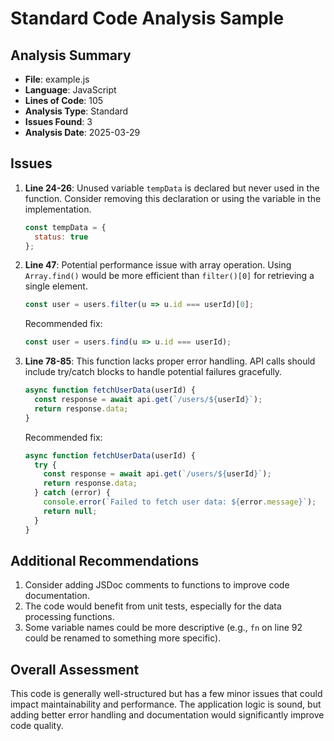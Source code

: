 # Standard Code Analysis Sample

## Analysis Summary
- **File**: example.js
- **Language**: JavaScript
- **Lines of Code**: 105
- **Analysis Type**: Standard
- **Issues Found**: 3
- **Analysis Date**: 2025-03-29

## Issues

1. **Line 24-26**: Unused variable `tempData` is declared but never used in the function. Consider removing this declaration or using the variable in the implementation.
   ```javascript
   const tempData = {
     status: true
   };
   ```

2. **Line 47**: Potential performance issue with array operation. Using `Array.find()` would be more efficient than `filter()[0]` for retrieving a single element.
   ```javascript
   const user = users.filter(u => u.id === userId)[0];
   ```
   
   Recommended fix:
   ```javascript
   const user = users.find(u => u.id === userId);
   ```

3. **Line 78-85**: This function lacks proper error handling. API calls should include try/catch blocks to handle potential failures gracefully.
   ```javascript
   async function fetchUserData(userId) {
     const response = await api.get(`/users/${userId}`);
     return response.data;
   }
   ```
   
   Recommended fix:
   ```javascript
   async function fetchUserData(userId) {
     try {
       const response = await api.get(`/users/${userId}`);
       return response.data;
     } catch (error) {
       console.error(`Failed to fetch user data: ${error.message}`);
       return null;
     }
   }
   ```

## Additional Recommendations

1. Consider adding JSDoc comments to functions to improve code documentation.
2. The code would benefit from unit tests, especially for the data processing functions.
3. Some variable names could be more descriptive (e.g., `fn` on line 92 could be renamed to something more specific).

## Overall Assessment

This code is generally well-structured but has a few minor issues that could impact maintainability and performance. The application logic is sound, but adding better error handling and documentation would significantly improve code quality.
